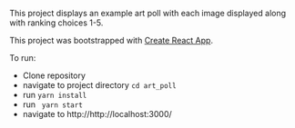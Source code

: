 This project displays an example art poll with each image displayed along with ranking choices 1-5.  

This project was bootstrapped with [Create React App](https://github.com/facebookincubator/create-react-app).

To run:
- Clone repository
- navigate to project directory ```cd art_poll```
- run ```yarn install```
- run ``` yarn start```
- navigate to http://http://localhost:3000/
